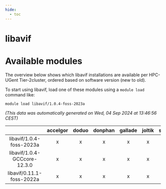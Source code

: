 ```yaml
---
hide:
  - toc
---
```


libavif
=======

# Available modules


The overview below shows which libavif installations are available per HPC-UGent Tier-2cluster, ordered based on software version (new to old).

To start using libavif, load one of these modules using a `module load` command like:

```shell
module load libavif/1.0.4-foss-2023a
```

*(This data was automatically generated on Wed, 04 Sep 2024 at 13:46:56 CEST)*  

| |accelgor|doduo|donphan|gallade|joltik|shinx|skitty|
| :---: | :---: | :---: | :---: | :---: | :---: | :---: | :---: |
|libavif/1.0.4-foss-2023a|x|x|x|x|x|-|x|
|libavif/1.0.4-GCCcore-12.3.0|x|x|x|x|x|x|x|
|libavif/0.11.1-foss-2022a|x|x|x|x|x|-|x|
